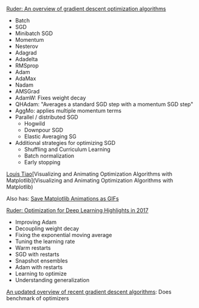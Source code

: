 [Ruder: An overview of gradient descent optimization algorithms](https://ruder.io/optimizing-gradient-descent/)
* Batch
* SGD
* Minibatch SGD
* Momentum
* Nesterov
* Adagrad
* Adadelta
* RMSprop
* Adam
* AdaMax
* Nadam
* AMSGrad
* AdamW: Fixes weight decay
* QHAdam: "Averages a standard SGD step with a momentum SGD step"
* AggMo: applies multiple momentum terms
* Parallel / distributed SGD
  * Hogwild
  * Downpour SGD
  * Elastic Averaging SG
* Additional strategies for optimizing SGD
  * Shuffling and Curriculum Learning
  * Batch normalization
  * Early stopping

[Louis Tiao](https://www.linkedin.com/in/ltiao/)[Visualizing and Animating Optimization Algorithms with Matplotlib](Visualizing and Animating Optimization Algorithms with Matplotlib)

Also has: [Save Matplotlib Animations as GIFs](http://louistiao.me/posts/notebooks/save-matplotlib-animations-as-gifs/)

[Ruder: Optimization for Deep Learning Highlights in 2017](https://ruder.io/deep-learning-optimization-2017/)
* Improving Adam
* Decoupling weight decay
* Fixing the exponential moving average
* Tuning the learning rate
* Warm restarts
* SGD with restarts
* Snapshot ensembles
* Adam with restarts
* Learning to optimize
* Understanding generalization

[An updated overview of recent gradient descent algorithms](https://johnchenresearch.github.io/demon/): Does benchmark of optimizers

